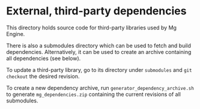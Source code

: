 # External, third-party dependencies

This directory holds source code for third-party libraries used by Mg Engine.

There is also a submodules directory which can be used to fetch and build dependencies.
Alternatively, it can be used to create an archive containing all dependencies (see below).

To update a third-party library, go to its directory under `submodules` and `git checkout` the
desired revision.

To create a new dependency archive, run `generator_dependency_archive.sh` to generate
`mg_dependencies.zip` containing the current revisions of all submodules.
